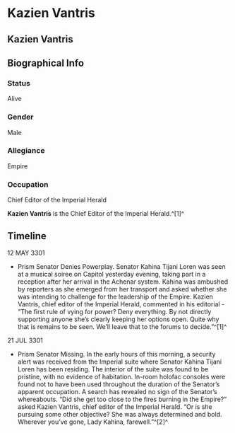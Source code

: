 # Kazien Vantris
## Kazien Vantris

		

## Biographical Info

### Status

Alive

### Gender

Male

### Allegiance

Empire

### Occupation

Chief Editor of the Imperial Herald

**Kazien Vantris** is the Chief Editor of the Imperial Herald.^[1]^

## Timeline

12 MAY 3301

- Prism Senator Denies Powerplay. Senator Kahina Tijani Loren was seen at a musical soiree on Capitol yesterday evening, taking part in a reception after her arrival in the Achenar system. Kahina was ambushed by reporters as she emerged from her transport and asked whether she was intending to challenge for the leadership of the Empire. Kazien Vantris, chief editor of the Imperial Herald, commented in his editorial - “The first rule of vying for power? Deny everything. By not directly supporting anyone she’s clearly keeping her options open. Quite why that is remains to be seen. We’ll leave that to the forums to decide.”^[1]^

21 JUL 3301

- Prism Senator Missing. In the early hours of this morning, a security alert was received from the Imperial suite where Senator Kahina Tijani Loren has been residing. The interior of the suite was found to be pristine, with no evidence of habitation. In-room holofac consoles were found not to have been used throughout the duration of the Senator’s apparent occupation. A search has revealed no sign of the Senator’s whereabouts. “Did she get too close to the fires burning in the Empire?” asked Kazien Vantris, chief editor of the Imperial Herald. “Or is she pursuing some other objective? She was always determined and bold. Wherever you’ve gone, Lady Kahina, farewell.”^[2]^